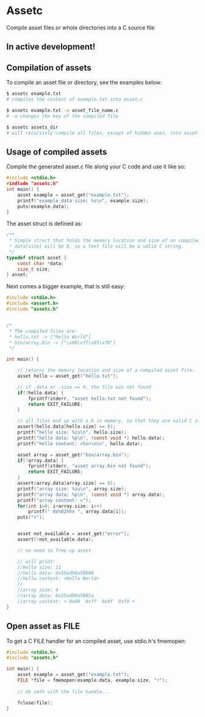 # Assetc
Compile asset files or whole directories into a C source file


## In active development!

## Compilation of assets
To compile an asset file or directory, see the examples below:
```bash
$ assetc example.txt
# compiles the content of example.txt into asset.c

$ assetc example.txt -o asset_file_name.c
# -o changes the key of the compiled file

$ assetc assets_dir
# will recursivly compile all files, except of hidden ones, into asset.c
```


## Usage of compiled assets
Compile the generated asset.c file along your C code and use it like so:

```c
#include <stdio.h>
#indlude "assetc.h"
int main() {
    asset example = asset_get("example.txt");
    printf("example data size: %s\n", example.size);
    puts(example.data);
}
```

The asset struct is defined as:
```c
/**
 * Simple struct that holds the memory location and size of an compiled asset file.
 * data[size] will be 0, so a text file will be a valid C string.
 */
typedef struct asset {
    const char *data;
    size_t size;
} asset;
```

Next comes a bigger example, that is still easy:
```c
#include <stdio.h>
#include <assert.h>
#include "assetc.h"


/*
 * The compiled files are:
 * hello.txt -> ["Hello World"]
 * bin/array.bin -> ["\x00\xff\x0f\xf0"]
 */

int main() {

    // returns the memory location and size of a compiled asset file.
    asset hello = asset_get("hello.txt");

    // if .data or .size == 0, the file was not found
    if(!hello.data) {
        fprintf(stderr, "asset hello.txt not found");
        return EXIT_FAILURE;
    }

    // all files end up with a 0 in memory, so that they are valid C strings
    assert(hello.data[hello.size] == 0);
    printf("hello size: %zu\n", hello.size);
    printf("hello data: %p\n", (const void *) hello.data);
    printf("hello content: <%s>\n\n", hello.data);

    asset array = asset_get("bin/array.bin");
    if(!array.data) {
        fprintf(stderr, "asset array.bin not found");
        return EXIT_FAILURE;
    }
    assert(array.data[array.size] == 0);
    printf("array size: %zu\n", array.size);
    printf("array data: %p\n", (const void *) array.data);
    printf("array content: <");
    for(int i=0; i<array.size; i++)
        printf(" 0x%02hhx ", array.data[i]);
    puts(">");


    asset not_available = asset_get("error");
    assert(!not_available.data);

    // no need to free up asset

    // will print:
    //hello size: 11
    //hello data: 0x55ed90a58000
    //hello content: <Hello World>
    //
    //array size: 4
    //array data: 0x55ed90a5801a
    //array content: < 0x00  0xff  0x0f  0xf0 >
}
```

## Open asset as FILE
To get a C FILE handler for an compiled asset, use stdio.h's fmemopen:
```c
#include <stdio.h>
#include "assetc.h"

int main() {
    asset example = asset_get("example.txt");
    FILE *file = fmemopen(example.data, example.size, "r");
    
    // do smth with the file handle...

    fclose(file);
}
```
